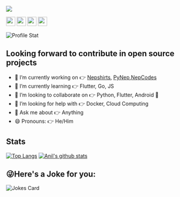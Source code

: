 <a href="https://anilpoudyal.com.np"> <img src="https://i.imgur.com/E6uS0le.png"></a>

<p>
  <a href="https://www.twitter.com/anilpoudyal8"><img src="https://img.shields.io/badge/twitter-%231DA1F2.svg?&style=for-the-badge&logo=twitter&logoColor=white" height=25></a>
  <a href="https://www.linkedin.com/in/anilpoudyal"><img src="https://img.shields.io/badge/linkedin-%230077B5.svg?&style=for-the-badge&logo=linkedin&logoColor=white" height=25></a>
  <a href="https://www.instagram.com/anilpoudyal/"><img src="https://img.shields.io/badge/instagram-%23E4405F.svg?&style=for-the-badge&logo=instagram&logoColor=white" height=25></a> <a href="https://medium.com/@anilrunjakote"><img src="https://img.shields.io/badge/medium-%2312100E.svg?&style=for-the-badge&logo=medium&logoColor=white" height=25></a> 

![Profile Stat](https://komarev.com/ghpvc/?username=poudyalanil&color=green)
</p>


## Looking forward to contribute in open source projects

- 🔭 I’m currently working on 👉 [Nepshirts](https://nepshirts.com), [PyNep](https://github.com/pynep),[NepCodes](https://github.com/nepcodes)
- 🌱 I’m currently learning 👉 Flutter, Go, JS
- 👯 I’m looking to collaborate on 👉 Python, Flutter, Android 📱
- 🤔 I’m looking for help with 👉 Docker, Cloud Computing
- 💬 Ask me about 👉 Anything
- 😄 Pronouns: 👉 He/Him

## Stats

<a href="https://github.com/poudyalanil">[![Top Langs](https://github-readme-stats.vercel.app/api/top-langs/?username=poudyalanil&layout=compact)](https://github.com/poudyalanil)</a>	<a href="https://github.com/poudyalanil">![Anil's github stats](https://github-readme-stats.vercel.app/api?username=poudyalanil&count_private=true&show_icons=true)</a>
  


## 😜Here's a Joke for you:
<img src="https://readme-jokes.vercel.app/api" alt="Jokes Card" />

